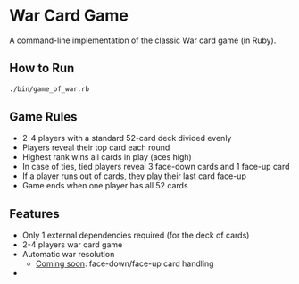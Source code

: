# War Card Game

A command-line implementation of the classic War card game (in Ruby).

## How to Run

```bash
./bin/game_of_war.rb
```

## Game Rules

- 2-4 players with a standard 52-card deck divided evenly
- Players reveal their top card each round
- Highest rank wins all cards in play (aces high)
- In case of ties, tied players reveal 3 face-down cards and 1 face-up card
- If a player runs out of cards, they play their last card face-up
- Game ends when one player has all 52 cards

## Features

- Only 1 external dependencies required (for the deck of cards)
- 2-4 players war card game
- Automatic war resolution
  - [Coming soon]: face-down/face-up card handling
- [Coming soon]: CLI